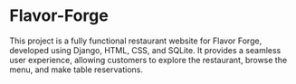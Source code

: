 # Flavor-Forge
This project is a fully functional restaurant website for Flavor Forge, developed using Django, HTML, CSS, and SQLite. It provides a seamless user experience, allowing customers to explore the restaurant, browse the menu, and make table reservations.
